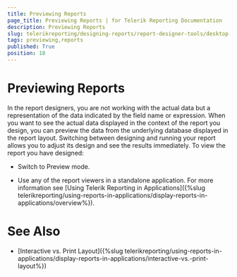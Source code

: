 ```yaml
---
title: Previewing Reports
page_title: Previewing Reports | for Telerik Reporting Documentation
description: Previewing Reports
slug: telerikreporting/designing-reports/report-designer-tools/desktop-designers/tools/previewing-reports
tags: previewing,reports
published: True
position: 18
---
```


# Previewing Reports



In the report designers, you are not working with the actual data            but a representation of the data indicated by the field name or expression. When you want to see the actual data            displayed in the context of the report you design, you can preview the data from the underlying            database displayed in the report layout. Switching between designing and running your report allows you to adjust            its design and see the results immediately. To view the report you have designed:     

* Switch to Preview mode.         

* Use any of the report viewers in a standalone application. For more information see [Using Telerik Reporting in Applications]({%slug telerikreporting/using-reports-in-applications/display-reports-in-applications/overview%}).         

# See Also

 * [Interactive vs. Print Layout]({%slug telerikreporting/using-reports-in-applications/display-reports-in-applications/interactive-vs.-print-layout%})
